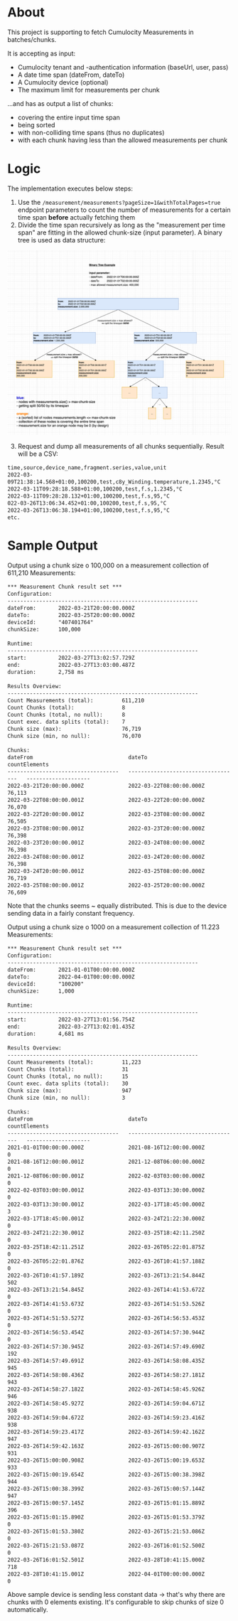 
# About

This project is supporting to fetch Cumulocity Measurements in batches/chunks. 

It is accepting as input:
* Cumulocity tenant and -authentication information (baseUrl, user, pass)
* A date time span (dateFrom, dateTo)
* A Cumulocity device (optional)
* The maximum limit for measurements per chunk 

...and has as output a list of chunks:
* covering the entire input time span
* being sorted
* with non-colliding time spans (thus no duplicates)
* with each chunk having less than the allowed measurements per chunk

# Logic

The implementation executes below steps:

1) Use the `/measurement/measurements?pageSize=1&withTotalPages=true` endpoint parameters to count the number of measurements for a certain time span **before** actually fetching them
2) Divide the time span recursively as long as the "measurement per time span" are fitting in the allowed chunk-size (input parameter). A binary tree is used as data structure:

![Binary Tree Sample](/resources/imgs/binaryTree_readme.png)

3) Request and dump all measurements of all chunks sequentially. Result will be a CSV:

```csv
time,source,device_name,fragment.series,value,unit
2022-03-09T21:38:14.568+01:00,100200,test,c8y_Winding.temperature,1.2345,°C
2022-03-11T09:28:18.588+01:00,100200,test,f.s,1.2345,°C
2022-03-11T09:28:28.132+01:00,100200,test,f.s,95,°C
022-03-26T13:06:34.452+01:00,100200,test,f.s,95,°C
2022-03-26T13:06:38.194+01:00,100200,test,f.s,95,°C
etc.
```

# Sample Output

Output using a chunk size o 100,000 on a measurement collection of 611,210 Measurements:
```
*** Measurement Chunk result set ***
Configuration:
------------------------------------------------------------
dateFrom:       2022-03-21T20:00:00.000Z
dateTo:         2022-03-25T20:00:00.000Z
deviceId:       "407401764"
chunkSize:      100,000

Runtime:
------------------------------------------------------------
start:          2022-03-27T13:02:57.729Z
end:            2022-03-27T13:03:00.487Z
duration:       2,758 ms

Results Overview:
------------------------------------------------------------
Count Measurements (total):         611,210
Count Chunks (total):               8
Count Chunks (total, no null):      8
Count exec. data splits (total):    7
Chunk size (max):                   76,719
Chunk size (min, no null):          76,070

Chunks:
dateFrom                              dateTo                                countElements       
-----------------------------------   -----------------------------------   --------------------
2022-03-21T20:00:00.000Z              2022-03-22T08:00:00.000Z                            76,113
2022-03-22T08:00:00.001Z              2022-03-22T20:00:00.000Z                            76,070
2022-03-22T20:00:00.001Z              2022-03-23T08:00:00.000Z                            76,505
2022-03-23T08:00:00.001Z              2022-03-23T20:00:00.000Z                            76,398
2022-03-23T20:00:00.001Z              2022-03-24T08:00:00.000Z                            76,398
2022-03-24T08:00:00.001Z              2022-03-24T20:00:00.000Z                            76,398
2022-03-24T20:00:00.001Z              2022-03-25T08:00:00.000Z                            76,719
2022-03-25T08:00:00.001Z              2022-03-25T20:00:00.000Z                            76,609
```
Note that the chunks seems ~ equally distributed. This is due to the device sending data in a fairly constant frequency.


Output using a chunk size o 1000 on a measurement collection of 11.223 Measurements:

```
*** Measurement Chunk result set ***
Configuration:
------------------------------------------------------------
dateFrom:       2021-01-01T00:00:00.000Z
dateTo:         2022-04-01T00:00:00.000Z
deviceId:       "100200"
chunkSize:      1,000

Runtime:
------------------------------------------------------------
start:          2022-03-27T13:01:56.754Z
end:            2022-03-27T13:02:01.435Z
duration:       4,681 ms

Results Overview:
------------------------------------------------------------
Count Measurements (total):         11,223
Count Chunks (total):               31
Count Chunks (total, no null):      15
Count exec. data splits (total):    30
Chunk size (max):                   947
Chunk size (min, no null):          3

Chunks:
dateFrom                              dateTo                                countElements       
-----------------------------------   -----------------------------------   --------------------
2021-01-01T00:00:00.000Z              2021-08-16T12:00:00.000Z                                 0
2021-08-16T12:00:00.001Z              2021-12-08T06:00:00.000Z                                 0
2021-12-08T06:00:00.001Z              2022-02-03T03:00:00.000Z                                 0
2022-02-03T03:00:00.001Z              2022-03-03T13:30:00.000Z                                 0
2022-03-03T13:30:00.001Z              2022-03-17T18:45:00.000Z                                 3
2022-03-17T18:45:00.001Z              2022-03-24T21:22:30.000Z                                 0
2022-03-24T21:22:30.001Z              2022-03-25T18:42:11.250Z                                 0
2022-03-25T18:42:11.251Z              2022-03-26T05:22:01.875Z                                 0
2022-03-26T05:22:01.876Z              2022-03-26T10:41:57.188Z                                 0
2022-03-26T10:41:57.189Z              2022-03-26T13:21:54.844Z                               502
2022-03-26T13:21:54.845Z              2022-03-26T14:41:53.672Z                                 0
2022-03-26T14:41:53.673Z              2022-03-26T14:51:53.526Z                                 0
2022-03-26T14:51:53.527Z              2022-03-26T14:56:53.453Z                                 0
2022-03-26T14:56:53.454Z              2022-03-26T14:57:30.944Z                                 0
2022-03-26T14:57:30.945Z              2022-03-26T14:57:49.690Z                               192
2022-03-26T14:57:49.691Z              2022-03-26T14:58:08.435Z                               945
2022-03-26T14:58:08.436Z              2022-03-26T14:58:27.181Z                               943
2022-03-26T14:58:27.182Z              2022-03-26T14:58:45.926Z                               946
2022-03-26T14:58:45.927Z              2022-03-26T14:59:04.671Z                               938
2022-03-26T14:59:04.672Z              2022-03-26T14:59:23.416Z                               938
2022-03-26T14:59:23.417Z              2022-03-26T14:59:42.162Z                               947
2022-03-26T14:59:42.163Z              2022-03-26T15:00:00.907Z                               931
2022-03-26T15:00:00.908Z              2022-03-26T15:00:19.653Z                               933
2022-03-26T15:00:19.654Z              2022-03-26T15:00:38.398Z                               944
2022-03-26T15:00:38.399Z              2022-03-26T15:00:57.144Z                               947
2022-03-26T15:00:57.145Z              2022-03-26T15:01:15.889Z                               396
2022-03-26T15:01:15.890Z              2022-03-26T15:01:53.379Z                                 0
2022-03-26T15:01:53.380Z              2022-03-26T15:21:53.086Z                                 0
2022-03-26T15:21:53.087Z              2022-03-26T16:01:52.500Z                                 0
2022-03-26T16:01:52.501Z              2022-03-28T10:41:15.000Z                               718
2022-03-28T10:41:15.001Z              2022-04-01T00:00:00.000Z                                 0
```
Above sample device is sending less constant data -> that's why there are chunks with 0 elements existing. It's configurable to skip chunks of size 0 automatically.